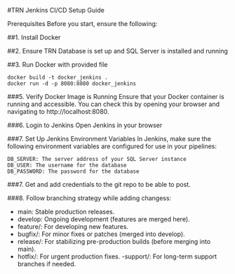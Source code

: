#TRN Jenkins CI/CD Setup Guide

Prerequisites
Before you start, ensure the following:

##1. Install Docker

##2. Ensure TRN Database is set up and SQL Server is installed and running

##3. Run Docker with provided file
```
docker build -t docker_jenkins .
docker run -d -p 8080:8080 docker_jenkins
```

###5. Verify Docker Image is Running
Ensure that your Docker container is running and accessible. You can check this by opening your browser and navigating to http://localhost:8080.

###6. Login to Jenkins
Open Jenkins in your browser

###7. Set Up Jenkins Environment Variables
In Jenkins, make sure the following environment variables are configured for use in your pipelines:
```
DB_SERVER: The server address of your SQL Server instance
DB_USER: The username for the database 
DB_PASSWORD: The password for the database 
```
###7. Get and add credentials to the git repo to be able to post. 

###8. Follow branching strategy while adding changess:

- main: Stable production releases.
- develop: Ongoing development (features are merged here).
- feature/: For developing new features.
- bugfix/: For minor fixes or patches (merged into develop).
- release/: For stabilizing pre-production builds (before merging into main).
- hotfix/: For urgent production fixes.
-support/: For long-term support branches if needed.
